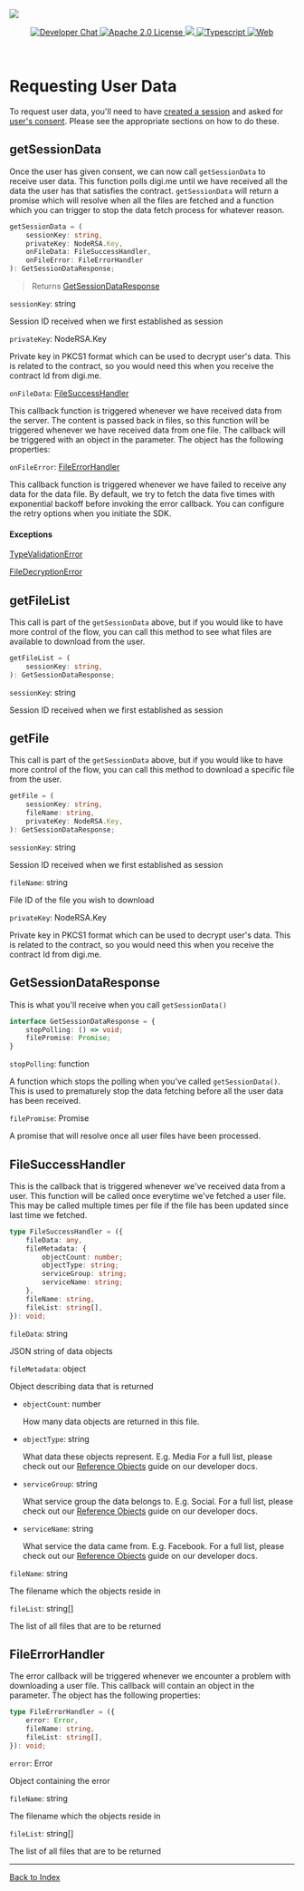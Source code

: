 ![](https://securedownloads.digi.me/partners/digime/SDKReadmeBanner.png)
<p align="center">
    <a href="https://developers.digi.me/slack/join">
        <img src="https://img.shields.io/badge/chat-slack-blueviolet.svg" alt="Developer Chat">
    </a>
    <a href="LICENSE">
        <img src="https://img.shields.io/badge/license-apache 2.0-blue.svg" alt="Apache 2.0 License">
    </a>
    <a href="#">
    	<img src="https://img.shields.io/badge/build-passing-brightgreen.svg">
    </a>
    <a href="https://www.typescriptlang.org/">
        <img src="https://img.shields.io/badge/language-typescript-ff69b4.svg" alt="Typescript">
    </a>
    <a href="https://developers.digi.me/">
        <img src="https://img.shields.io/badge/web-digi.me-red.svg" alt="Web">
    </a>
</p>

<br>

# Requesting User Data

To request user data, you'll need to have [created a session](./establish-session.md) and asked for [user's consent](./fetch-user-consent.md). Please see the appropriate sections on how to do these.


## getSessionData
Once the user has given consent, we can now call `getSessionData` to receive user data. This function polls digi.me until we have received all the data the user has that satisfies the contract. `getSessionData` will return a promise which will resolve when all the files are fetched and a function which you can trigger to stop the data fetch process for whatever reason.
```typescript
getSessionData = (
    sessionKey: string,
    privateKey: NodeRSA.Key,
    onFileData: FileSuccessHandler,
    onFileError: FileErrorHandler
): GetSessionDataResponse;
```
> Returns [GetSessionDataResponse](#GetSessionDataResponse)

`sessionKey`: string

Session ID received when we first established as session

`privateKey`: NodeRSA.Key

Private key in PKCS1 format which can be used to decrypt user's data. This is related to the contract, so you would need this when you receive the contract Id from digi.me.

`onFileData`: [FileSuccessHandler](#FileSuccessHandler)

This callback function is triggered whenever we have received data from the server. The content is passed back in files, so this function will be triggered whenever we have received data from one file. The callback will be triggered with an object in the parameter. The object has the following properties:

`onFileError`: [FileErrorHandler](#FileErrorHandler)

This callback function is triggered whenever we have failed to receive any data for the data file. By default, we try to fetch the data five times with exponential backoff before invoking the error callback. You can configure the retry options when you initiate the SDK.

#### Exceptions
[TypeValidationError](./handling-errors.md)

[FileDecryptionError](./handling-errors.md)

## getFileList
This call is part of the `getSessionData` above, but if you would like to have more control of the flow, you can call this method to see what files are available to download from the user.

```typescript
getFileList = (
    sessionKey: string,
): GetSessionDataResponse;
```

`sessionKey`: string

Session ID received when we first established as session

## getFile
This call is part of the `getSessionData` above, but if you would like to have more control of the flow, you can call this method to download a specific file from the user.

```typescript
getFile = (
    sessionKey: string,
    fileName: string,
    privateKey: NodeRSA.Key,
): GetSessionDataResponse;
```

`sessionKey`: string

Session ID received when we first established as session

`fileName`: string

File ID of the file you wish to download

`privateKey`: NodeRSA.Key

Private key in PKCS1 format which can be used to decrypt user's data. This is related to the contract, so you would need this when you receive the contract Id from digi.me.


## GetSessionDataResponse
This is what you'll receive when you call `getSessionData()`
```typescript
interface GetSessionDataResponse = {
    stopPolling: () => void;
    filePromise: Promise;
}
```

`stopPolling`: function

A function which stops the polling when you've called `getSessionData()`. This is used to prematurely stop the data fetching before all the user data has been received.

`filePromise`: Promise

A promise that will resolve once all user files have been processed.


## FileSuccessHandler
This is the callback that is triggered whenever we've received data from a user. This function will be called once everytime we've fetched a user file. This may be called multiple times per file if the file has been updated since last time we fetched.
```typescript
type FileSuccessHandler = ({
    fileData: any,
    fileMetadata: {
        objectCount: number;
        objectType: string;
        serviceGroup: string;
        serviceName: string;
    },
    fileName: string,
    fileList: string[],
}): void;
```
`fileData`: string

JSON string of data objects

`fileMetadata`: object

Object describing data that is returned

- `objectCount`: number

    How many data objects are returned in this file.

- `objectType`: string

    What data these objects represent. E.g. Media
    For a full list, please check out our [Reference Objects](http://developers.digi.me/reference-objects) guide on our developer docs.

- `serviceGroup`: string

    What service group the data belongs to. E.g. Social.
    For a full list, please check out our [Reference Objects](http://developers.digi.me/reference-objects) guide on our developer docs.

- `serviceName`: string

    What service the data came from. E.g. Facebook.
    For a full list, please check out our [Reference Objects](http://developers.digi.me/reference-objects) guide on our developer docs.

`fileName`: string

The filename which the objects reside in

`fileList`: string[]

The list of all files that are to be returned


## FileErrorHandler
The error callback will be triggered whenever we encounter a problem with downloading a user file. This callback will contain an object in the parameter. The object has the following properties:
```typescript
type FileErrorHandler = ({
    error: Error,
    fileName: string,
    fileList: string[],
}): void;
```

`error`: Error

Object containing the error

`fileName`: string

The filename which the objects reside in

`fileList`: string[]

The list of all files that are to be returned

-----

[Back to Index](./README.md)
